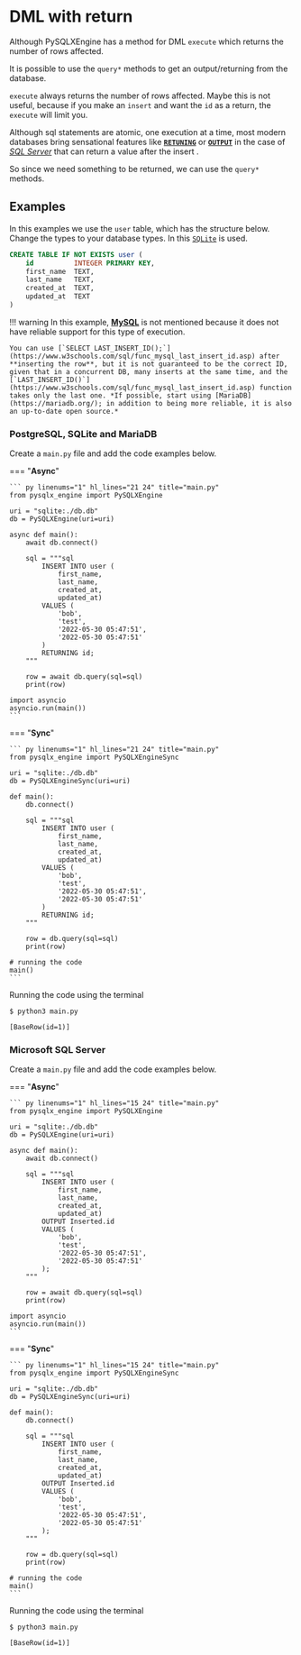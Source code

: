 # **DML with return**

Although PySQLXEngine has a method for DML `execute` which returns the number of rows affected.

It is possible to use the `query*` methods to get an output/returning from the database.

`execute` always returns the number of rows affected. 
Maybe this is not useful, because if you make an `insert` and want the `id` as a return, the `execute` will limit you.

Although sql statements are atomic, one execution at a time, most modern databases bring sensational features like [**`RETUNING`**](https://www.postgresql.org/docs/current/dml-returning.html) or [**`OUTPUT`**](https://docs.microsoft.com/en-us/sql/t-sql/queries/output-clause-transact-sql) in the case of [*SQL Server*](https://www.microsoft.com/sql-server) that can return a value after the insert .

So since we need something to be returned, we can use the `query*` methods.

## **Examples**

In this examples we use the `user` table, which has the structure below. 
Change the types to your database types. In this [`SQLite`](https://www.sqlite.org/index.html) is used.

```sql
CREATE TABLE IF NOT EXISTS user (
    id          INTEGER PRIMARY KEY,
    first_name  TEXT,
    last_name   TEXT,
    created_at  TEXT,
    updated_at  TEXT
)
```

!!! warning
    In this example, [**MySQL**](https://www.w3schools.com/sql/func_mysql_last_insert_id.asp) is not mentioned because it does not have reliable support for this type of execution.

    You can use [`SELECT LAST_INSERT_ID();`](https://www.w3schools.com/sql/func_mysql_last_insert_id.asp) after **inserting the row**, but it is not guaranteed to be the correct ID, given that in a concurrent DB, many inserts at the same time, and the [`LAST_INSERT_ID()`](https://www.w3schools.com/sql/func_mysql_last_insert_id.asp) function takes only the last one. *If possible, start using [MariaDB](https://mariadb.org/); in addition to being more reliable, it is also an up-to-date open source.*

### **PostgreSQL, SQLite and MariaDB**

Create a ``main.py`` file and add the code examples below.

=== "**Async**"

    ``` py linenums="1" hl_lines="21 24" title="main.py"
    from pysqlx_engine import PySQLXEngine

    uri = "sqlite:./db.db"
    db = PySQLXEngine(uri=uri)

    async def main():
        await db.connect()

        sql = """sql
            INSERT INTO user (
                first_name, 
                last_name, 
                created_at, 
                updated_at) 
            VALUES (
                'bob', 
                'test', 
                '2022-05-30 05:47:51', 
                '2022-05-30 05:47:51'
            )
            RETURNING id;
        """

        row = await db.query(sql=sql)
        print(row)

    import asyncio
    asyncio.run(main())
    ```

=== "**Sync**"

    ``` py linenums="1" hl_lines="21 24" title="main.py"
    from pysqlx_engine import PySQLXEngineSync

    uri = "sqlite:./db.db"
    db = PySQLXEngineSync(uri=uri)

    def main():
        db.connect()

        sql = """sql
            INSERT INTO user (
                first_name, 
                last_name, 
                created_at, 
                updated_at) 
            VALUES (
                'bob', 
                'test', 
                '2022-05-30 05:47:51', 
                '2022-05-30 05:47:51'
            )
            RETURNING id;
        """

        row = db.query(sql=sql)
        print(row)

    # running the code
    main()
    ```


Running the code using the terminal

<div class="termy">

```console
$ python3 main.py

[BaseRow(id=1)]
```
</div>

### **Microsoft SQL Server** 

Create a ``main.py`` file and add the code examples below.

=== "**Async**"

    ``` py linenums="1" hl_lines="15 24" title="main.py"
    from pysqlx_engine import PySQLXEngine

    uri = "sqlite:./db.db"
    db = PySQLXEngine(uri=uri)

    async def main():
        await db.connect()

        sql = """sql
            INSERT INTO user (
                first_name, 
                last_name, 
                created_at, 
                updated_at)
            OUTPUT Inserted.id
            VALUES (
                'bob', 
                'test', 
                '2022-05-30 05:47:51', 
                '2022-05-30 05:47:51'
            );
        """

        row = await db.query(sql=sql)
        print(row)

    import asyncio
    asyncio.run(main())
    ```

=== "**Sync**"

    ``` py linenums="1" hl_lines="15 24" title="main.py"
    from pysqlx_engine import PySQLXEngineSync

    uri = "sqlite:./db.db"
    db = PySQLXEngineSync(uri=uri)

    def main():
        db.connect()

        sql = """sql
            INSERT INTO user (
                first_name, 
                last_name, 
                created_at, 
                updated_at)
            OUTPUT Inserted.id
            VALUES (
                'bob', 
                'test', 
                '2022-05-30 05:47:51', 
                '2022-05-30 05:47:51'
            );
        """

        row = db.query(sql=sql)
        print(row)

    # running the code
    main()
    ```

Running the code using the terminal

<div class="termy">

```console
$ python3 main.py

[BaseRow(id=1)]
```
</div>
